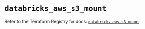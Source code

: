 # `databricks_aws_s3_mount`

Refer to the Terraform Registry for docs: [`databricks_aws_s3_mount`](https://registry.terraform.io/providers/databricks/databricks/1.74.0/docs/resources/aws_s3_mount).
